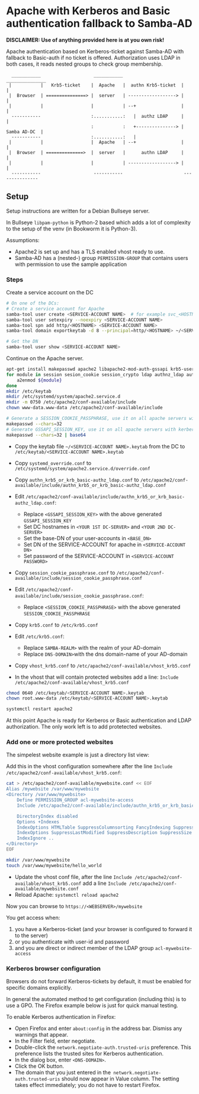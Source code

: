 # Apache with Kerberos and Basic authentication fallback to Samba-AD

**DISCLAIMER: Use of anything provided here is at you own risk!**

Apache authentication based on Kerberos-ticket against Samba-AD with fallback to Basic-auth if no ticket is offered.
Authorization uses LDAP in both cases, it reads nested groups to check group membership.   

```text
  ___________                    ___________                       _______________     
 |           |   Krb5-ticket    |  Apache   |  authn Krb5-ticket  |               |
 |  Browser  | ===============> |  server   | ------------------> |               |
 |           |                  |           | --+                 |               | 
  -----------                   :...........:   |  authz LDAP     |               |
                                :           :   +---------------> |  Samba AD-DC  |
  -----------                   :...........:   |
 |           |                  |  Apache   | --+                 |               |
 |  Browser  | ==============>  |  server   |      authn LDAP     |               |            
 |           |                  |           | ------------------> |               |  
  -----------                    -----------                       ---------------
```

## Setup

Setup instructions are written for a Debian Bullseye server.

In Bullseye `libpam-python` is Python-2 based which adds a lot of complexity to the setup of the venv (in Bookworm it is Python-3). 

Assumptions:
- Apache2 is set up and has a TLS enabled vhost ready to use. 
- Samba-AD has a (nested-) group `PERMISSION-GROUP` that contains users with permission to use the sample application 

### Steps

Create a service account on the DC

```bash
# On one of the DCs:
# Create a service account for Apache
samba-tool user create <SERVICE-ACCOUNT NAME>  # for example svc_<HOSTNAME>_apache
samba-tool user setexpiry --noexpiry <SERVICE-ACCOUNT NAME>
samba-tool spn add http/<HOSTNAME> <SERVICE-ACCOUNT NAME>
samba-tool domain exportkeytab -d 8 --principal=http/<HOSTNAME> ~/<SERVICE-ACCOUNT NAME>.keytab

# Get the DN
samba-tool user show <SERVICE-ACCOUNT NAME>
```

Continue on the Apache server.

```bash
apt-get install makepasswd apache2 libapache2-mod-auth-gssapi krb5-user
for module in session sesion_cookie session_crypto ldap authnz_ldap auth_gssapi; do
    a2enmod ${module}
done
mkdir /etc/keytab
mkdir /etc/systemd/system/apache2.service.d
mkdir -m 0750 /etc/apache2/conf-available/include
chown www-data.www-data /etc/apache2/conf-available/include

# Generate a SESSION_COOKIE_PASSPHRASE, use it on all apache servers with kerberos authentication in the domain
makepasswd --chars=32
# Generate GSSAPI_SESSION_KEY, use it on all apache servers with kerberos authentication in the domain
makepasswd --chars=32 | base64
```

- Copy the keytab file `~/<SERVICE-ACCOUNT NAME>.keytab` from the DC to `/etc/keytab/<SERVICE-ACCOUNT NAME>.keytab`
- Copy `systemd_override.conf` to `/etc/systemd/system/apache2.service.d/override.conf`
- Copy `authn_krb5_or_krb_basic-authz_ldap.conf` to `/etc/apache2/conf-available/include/authn_krb5_or_krb_basic-authz_ldap.conf`
- Edit `/etc/apache2/conf-available/include/authn_krb5_or_krb_basic-authz_ldap.conf`:
  - Replace `<GSSAPI_SESSION_KEY>` with the above generated `GSSAPI_SESSION_KEY`
  - Set DC hostnames in `<YOUR 1ST DC-SERVER>` and `<YOUR 2ND DC-SERVER>`
  - Set the base-DN of your user-accounts in `<BASE_DN>`
  - Set DN of the SERVICE-ACCOUNT for apache in `<SERVICE-ACCOUNT DN>` 
  - Set password of the SERVICE-ACCOUNT in `<SERVICE-ACCOUNT PASSWORD>`

- Copy `session_cookie_passphrase.conf` to `/etc/apache2/conf-available/include/session_cookie_passphrase.conf`
- Edit `/etc/apache2/conf-available/include/session_cookie_passphrase.conf`:
  - Replace `<SESSION_COOKIE_PASSPHRASE>` with the above generated `SESSION_COOKIE_PASSPHRASE`

- Copy `krb5.conf` to `/etc/krb5.conf`
- Edit `/etc/krb5.conf`:
  - Replace `SAMBA-REALM>` with the realm of your AD-domain
  - Replace `DNS-DOMAIN>`with the dns domain-name of your AD-domain

- Copy `vhost_krb5.conf` to `/etc/apache2/conf-available/vhost_krb5.conf`
- In the vhost that will contain protected websites add a line: `Include /etc/apache2/conf-available/vhost_krb5.conf`

```bash
chmod 0640 /etc/keytab/<SERVICE-ACCOUNT NAME>.keytab
chown root.www-data /etc/keytab/<SERVICE-ACCOUNT NAME>.keytab

systemctl restart apache2
```

At this point Apache is ready for Kerberos or Basic authentication and LDAP authorization. The only work left is to add protetected websites.


### Add one or more protected websites

The simpelest website example is just a directory list view:

Add this in the vhost configuration somewhere after the line `Include /etc/apache2/conf-available/vhost_krb5.conf`:

```bash
cat > /etc/apache2/conf-available/mywebsite.conf << EOF
Alias /mywebsite /var/www/mywebsite
<Directory /var/www/mywebsite>
    Define PERMISSION_GROUP acl-mywebsite-access
    Include /etc/apache2/conf-available/include/authn_krb5_or_krb_basic-authz_ldap.conf

    DirectoryIndex disabled
    Options +Indexes
    IndexOptions HTMLTable SuppressColumnsorting FancyIndexing SuppressHTMLPreamble
    IndexOptions SuppressLastModified SuppressDescription SuppressSize
    IndexIgnore ..
</Directory>
EOF

mkdir /var/www/mywebsite
touch /var/www/mywebsite/hello_world
```

- Update the vhost conf file, after the line `Include /etc/apache2/conf-available/vhost_krb5.conf` add a line `Include /etc/apache2/conf-available/mywebsite.conf`
- Reload Apache: `systemctl reload apache2`  

Now you can browse to `https://<WEBSERVER>/mywebsite`

You get access when:
1. you have a Kerberos-ticket (and your browser is configured to forward it to the server)
2. or you authenticate with user-id and password
3. and you are direct or indirect member of the LDAP group `acl-mywebsite-access` 


### Kerberos browser configuration

Browsers do not forward Kerberos-tickets by default, it must be enabled for specific domains explicitly. 

In general the automated method to get configuration (including this) is to use a GPO. The Firefox example below is just for quick manual testing. 

To enable Kerberos authentication in Firefox:

- Open Firefox and enter `about:config` in the address bar. Dismiss any warnings that appear.
- In the Filter field, enter negotiate.
- Double-click the `network.negotiate-auth.trusted-uris` preference. This preference lists the trusted sites for Kerberos authentication.
- In the dialog box, enter `<DNS-DOMAIN>`.
- Click the OK button.
- The domain that you just entered in the` network.negotiate-auth.trusted-uris` should now appear in Value column. The setting takes effect immediately; you do not have to restart Firefox.
